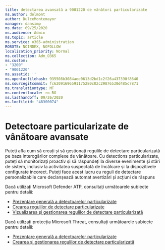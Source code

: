 ```yaml
---
title: detectarea avansată a 9001220 de vânători particularizate
ms.author: dolmont
author: DulceMontemayor
manager: dansimp
ms.date: 09/25/2020
ms.audience: Admin
ms.topic: article
ms.service: o365-administration
ROBOTS: NOINDEX, NOFOLLOW
localization_priority: Normal
ms.collection: Adm_O365
ms.custom:
- "3200"
- "9001220"
ms.assetid: ''
ms.openlocfilehash: 935508b3084aee0613d2bd1c2f26a437390f8640
ms.sourcegitcommit: fc62091696591175280c02c29876530d485c7871
ms.translationtype: MT
ms.contentlocale: ro-RO
ms.lasthandoff: 09/26/2020
ms.locfileid: "48300074"
---
```

# <a name="advanced-hunting-custom-detections"></a>Detectoare particularizate de vânătoare avansate

Puteți afla cum să creați și să gestionați regulile de detectare particularizată pe baza interogărilor complexe de vânătoare. Cu detections particularizate, puteți să monitorizați proactiv și să răspundeți la diverse evenimente și stări de sistem, inclusiv la activitatea suspectată de încălcare și la dispozitivele configurate incorect. Puteți face acest lucru cu reguli de detectare personalizabile care declanșează automat avertizări și acțiuni de răspuns
  
Dacă utilizați Microsoft Defender ATP, consultați următoarele subiecte pentru detalii: 
- [Prezentare generală a detectoarelor particularizate](https://docs.microsoft.com/windows/security/threat-protection/microsoft-defender-atp/overview-custom-detections)
- [Crearea regulilor de detectare particularizate](https://docs.microsoft.com/windows/security/threat-protection/microsoft-defender-atp/custom-detection-rules)
- [Vizualizarea și gestionarea regulilor de detectare particularizată](https://docs.microsoft.com/windows/security/threat-protection/microsoft-defender-atp/custom-detections-manage)

Dacă utilizați protecția Microsoft Threat, consultați următoarele subiecte pentru detalii: 
- [Prezentare generală a detectoarelor particularizate](https://docs.microsoft.com/microsoft-365/security/mtp/custom-detections-overview)
- [Crearea și gestionarea regulilor de detectare particularizată](https://docs.microsoft.com/microsoft-365/security/mtp/custom-detection-rules)
